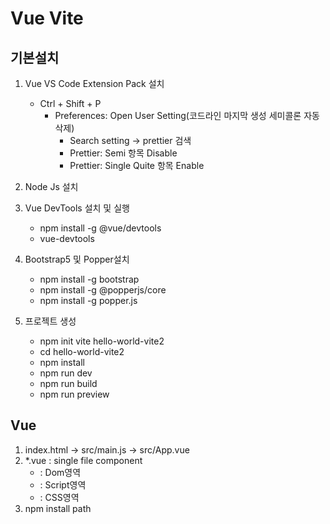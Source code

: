 
# Vue Vite

## 기본설치
1. Vue VS Code Extension Pack 설치
    - Ctrl + Shift + P 
      - Preferences: Open User Setting(코드라인 마지막 생성 세미콜론 자동삭제)
        - Search setting -> prettier 검색
        - Prettier: Semi 항목 Disable
        - Prettier: Single Quite 항목 Enable

2. Node Js 설치

3. Vue DevTools 설치 및 실행
    - npm install -g @vue/devtools
    - vue-devtools

4. Bootstrap5 및 Popper설치
    - npm install -g bootstrap
    - npm install -g @popperjs/core 
    - npm install -g popper.js

5. 프로젝트 생성
   - npm init vite hello-world-vite2
   - cd hello-world-vite2
   - npm install
   - npm run dev
   - npm run build
   - npm run preview

## Vue
1. index.html -> src/main.js -> src/App.vue
2. *.vue : single file component
    - <templete></templete> : Dom영역
    - <script setup></script> : Script영역
    - <style></style> : CSS영역
3. npm install path  